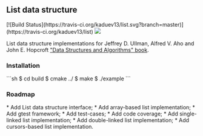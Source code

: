 <h2>List data structure</h2>
[![Build Status](https://travis-ci.org/kaduev13/list.svg?branch=master)](https://travis-ci.org/kaduev13/list)
<img src="https://img.shields.io/badge/language-c%2B%2B-ff69b4.svg"></img>

List data structure implementations for Jeffrey D. Ullman, Alfred V. Aho and John E. Hopcroft ["Data Structures
and Algorithms" book](https://www.amazon.com/Data-Structures-Algorithms-Alfred-Aho/dp/0201000237).

<h3>Installation</h3>
```sh
    $ cd build
    $ cmake ../
    $ make
    $ ./example
```

<h3>Roadmap</h3>
* Add List data structure interface;
* Add array-based list implementation;
* Add gtest framework;
* Add test-cases;
* Add code coverage;
* Add single-linked list implementation;
* Add double-linked list implementation;
* Add cursors-based list implementation.
